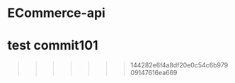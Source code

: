 # ECommerce-api
# test commit101




















>>>>>>> 144282e6f4a8df20e0c54c6b97909147616ea669
